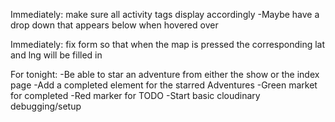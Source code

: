 Immediately: make sure all activity tags display accordingly
  -Maybe have a drop down that appears below when hovered over

Immediately: fix form so that when the map is pressed the corresponding
  lat and lng will be filled in

For tonight:
  -Be able to star an adventure from either the show or the index page
  -Add a completed element for the starred Adventures
    -Green market for completed
    -Red marker for TODO
  -Start basic cloudinary debugging/setup
